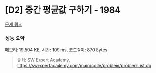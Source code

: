 # [D2] 중간 평균값 구하기 - 1984 

[문제 링크](https://swexpertacademy.com/main/code/problem/problemDetail.do?contestProbId=AV5Pw_-KAdcDFAUq) 

### 성능 요약

메모리: 19,504 KB, 시간: 109 ms, 코드길이: 870 Bytes



> 출처: SW Expert Academy, https://swexpertacademy.com/main/code/problem/problemList.do